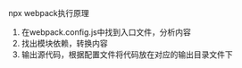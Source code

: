 npx webpack执行原理

1. 在webpack.config.js中找到入口文件，分析内容
2. 找出模块依赖，转换内容
3. 输出源代码，根据配置文件将代码放在对应的输出目录文件下



